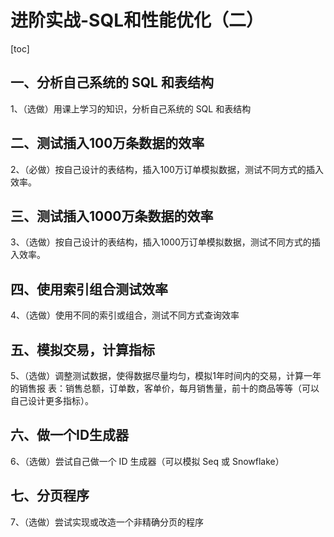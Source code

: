 #  进阶实战-SQL和性能优化（二）

[toc]

## 一、分析自己系统的 SQL 和表结构

1、（选做）用课上学习的知识，分析自己系统的 SQL 和表结构

## 二、测试插入100万条数据的效率

2、（必做）按自己设计的表结构，插入100万订单模拟数据，测试不同方式的插入效率。

## 三、测试插入1000万条数据的效率

3、（选做）按自己设计的表结构，插入1000万订单模拟数据，测试不同方式的插入效率。

## 四、使用索引组合测试效率

4、（选做）使用不同的索引或组合，测试不同方式查询效率

## 五、模拟交易，计算指标

5、（选做）调整测试数据，使得数据尽量均匀，模拟1年时间内的交易，计算一年的销售报 表：销售总额，订单数，客单价，每月销售量，前十的商品等等（可以自己设计更多指标）。

## 六、做一个ID生成器

6、（选做）尝试自己做一个 ID 生成器（可以模拟 Seq 或 Snowflake）

## 七、分页程序

7、（选做）尝试实现或改造一个非精确分页的程序